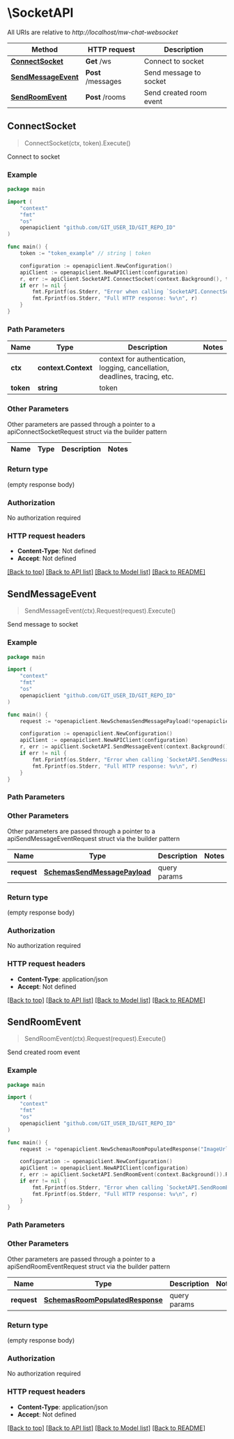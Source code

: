 # \SocketAPI

All URIs are relative to *http://localhost/mw-chat-websocket*

Method | HTTP request | Description
------------- | ------------- | -------------
[**ConnectSocket**](SocketAPI.md#ConnectSocket) | **Get** /ws | Connect to socket
[**SendMessageEvent**](SocketAPI.md#SendMessageEvent) | **Post** /messages | Send message to socket
[**SendRoomEvent**](SocketAPI.md#SendRoomEvent) | **Post** /rooms | Send created room event



## ConnectSocket

> ConnectSocket(ctx, token).Execute()

Connect to socket

### Example

```go
package main

import (
	"context"
	"fmt"
	"os"
	openapiclient "github.com/GIT_USER_ID/GIT_REPO_ID"
)

func main() {
	token := "token_example" // string | token

	configuration := openapiclient.NewConfiguration()
	apiClient := openapiclient.NewAPIClient(configuration)
	r, err := apiClient.SocketAPI.ConnectSocket(context.Background(), token).Execute()
	if err != nil {
		fmt.Fprintf(os.Stderr, "Error when calling `SocketAPI.ConnectSocket``: %v\n", err)
		fmt.Fprintf(os.Stderr, "Full HTTP response: %v\n", r)
	}
}
```

### Path Parameters


Name | Type | Description  | Notes
------------- | ------------- | ------------- | -------------
**ctx** | **context.Context** | context for authentication, logging, cancellation, deadlines, tracing, etc.
**token** | **string** | token | 

### Other Parameters

Other parameters are passed through a pointer to a apiConnectSocketRequest struct via the builder pattern


Name | Type | Description  | Notes
------------- | ------------- | ------------- | -------------


### Return type

 (empty response body)

### Authorization

No authorization required

### HTTP request headers

- **Content-Type**: Not defined
- **Accept**: Not defined

[[Back to top]](#) [[Back to API list]](../README.md#documentation-for-api-endpoints)
[[Back to Model list]](../README.md#documentation-for-models)
[[Back to README]](../README.md)


## SendMessageEvent

> SendMessageEvent(ctx).Request(request).Execute()

Send message to socket

### Example

```go
package main

import (
	"context"
	"fmt"
	"os"
	openapiclient "github.com/GIT_USER_ID/GIT_REPO_ID"
)

func main() {
	request := *openapiclient.NewSchemasSendMessagePayload(*openapiclient.NewSchemasMessageResponse("Message_example", "MessageId_example", []openapiclient.SchemasMessageReader{*openapiclient.NewSchemasMessageReader("ImageUrl_example", "Name_example", "ReadDate_example", "UserId_example")}, "OwnerId_example", "OwnerImageUrl_example", "OwnerName_example", "RoomId_example"), []string{"Users_example"}) // SchemasSendMessagePayload | query params

	configuration := openapiclient.NewConfiguration()
	apiClient := openapiclient.NewAPIClient(configuration)
	r, err := apiClient.SocketAPI.SendMessageEvent(context.Background()).Request(request).Execute()
	if err != nil {
		fmt.Fprintf(os.Stderr, "Error when calling `SocketAPI.SendMessageEvent``: %v\n", err)
		fmt.Fprintf(os.Stderr, "Full HTTP response: %v\n", r)
	}
}
```

### Path Parameters



### Other Parameters

Other parameters are passed through a pointer to a apiSendMessageEventRequest struct via the builder pattern


Name | Type | Description  | Notes
------------- | ------------- | ------------- | -------------
 **request** | [**SchemasSendMessagePayload**](SchemasSendMessagePayload.md) | query params | 

### Return type

 (empty response body)

### Authorization

No authorization required

### HTTP request headers

- **Content-Type**: application/json
- **Accept**: Not defined

[[Back to top]](#) [[Back to API list]](../README.md#documentation-for-api-endpoints)
[[Back to Model list]](../README.md#documentation-for-models)
[[Back to README]](../README.md)


## SendRoomEvent

> SendRoomEvent(ctx).Request(request).Execute()

Send created room event

### Example

```go
package main

import (
	"context"
	"fmt"
	"os"
	openapiclient "github.com/GIT_USER_ID/GIT_REPO_ID"
)

func main() {
	request := *openapiclient.NewSchemasRoomPopulatedResponse("ImageUrl_example", []openapiclient.SchemasMessageResponse{*openapiclient.NewSchemasMessageResponse("Message_example", "MessageId_example", []openapiclient.SchemasMessageReader{*openapiclient.NewSchemasMessageReader("ImageUrl_example", "Name_example", "ReadDate_example", "UserId_example")}, "OwnerId_example", "OwnerImageUrl_example", "OwnerName_example", "RoomId_example")}, "Name_example", "RoomId_example", "RoomType_example", []openapiclient.SchemasUserResponse{*openapiclient.NewSchemasUserResponse("ImageUrl_example", "Name_example", "Role_example", "UserId_example")}) // SchemasRoomPopulatedResponse | query params

	configuration := openapiclient.NewConfiguration()
	apiClient := openapiclient.NewAPIClient(configuration)
	r, err := apiClient.SocketAPI.SendRoomEvent(context.Background()).Request(request).Execute()
	if err != nil {
		fmt.Fprintf(os.Stderr, "Error when calling `SocketAPI.SendRoomEvent``: %v\n", err)
		fmt.Fprintf(os.Stderr, "Full HTTP response: %v\n", r)
	}
}
```

### Path Parameters



### Other Parameters

Other parameters are passed through a pointer to a apiSendRoomEventRequest struct via the builder pattern


Name | Type | Description  | Notes
------------- | ------------- | ------------- | -------------
 **request** | [**SchemasRoomPopulatedResponse**](SchemasRoomPopulatedResponse.md) | query params | 

### Return type

 (empty response body)

### Authorization

No authorization required

### HTTP request headers

- **Content-Type**: application/json
- **Accept**: Not defined

[[Back to top]](#) [[Back to API list]](../README.md#documentation-for-api-endpoints)
[[Back to Model list]](../README.md#documentation-for-models)
[[Back to README]](../README.md)

